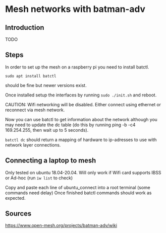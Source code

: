 # Mesh networks with batman-adv


## Introduction
TODO


## Steps

In order to set up the mesh on a raspberry pi you need to install batctl. 
``` 
sudo apt install batctl 
```
should be fine but newer versions exist.

Once installed setup the interfaces by running ```sudo ./init.sh``` and reboot.

CAUTION: Wifi networking will be disabled. Either connect using ethernet or reconnect via mesh network.

Now you can use batctl to get information about the network although you may need to update the dc table (do this by running ping -b -c4 169.254.255, then wait up to 5 seconds).

``` batctl dc ``` should return a mapping of hardware to ip-adresses to use with network layer connections.



## Connecting a laptop to mesh 

Only tested on ubuntu 18.04-20.04. Will only work if Wifi card supports IBSS or Ad-hoc (run ```iw list``` to check)

Copy and paste each line of ubuntu_connect into a root terminal (some commands need delay)
Once finished batctl commands should work as expected.

## Sources

https://www.open-mesh.org/projects/batman-adv/wiki
